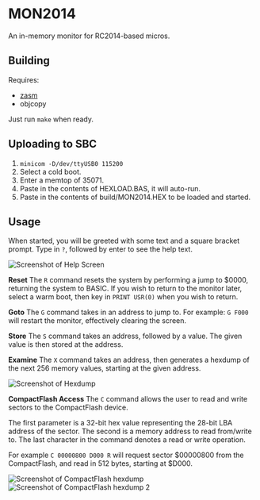 # MON2014
An in-memory monitor for RC2014-based micros.

## Building
Requires:
- [zasm](https://k1.spdns.de/Develop/Projects/zasm/Distributions/)
- objcopy

Just run `make` when ready.

## Uploading to SBC
1. `minicom -D/dev/ttyUSB0 115200`
2. Select a cold boot.
3. Enter a memtop of 35071.
4. Paste in the contents of HEXLOAD.BAS, it will auto-run.
5. Paste in the contents of build/MON2014.HEX to be loaded and started.

## Usage
When started, you will be greeted with some text and a square bracket prompt. Type in `?`, followed by enter to see the help text.

![Screenshot of Help Screen](https://i.imgur.com/ci5ck29.png  "Help Screen")

**Reset**
The `R` command resets the system by performing a jump to $0000, returning the system to BASIC. If you wish to return to the monitor later, select a warm boot, then key in `PRINT USR(0)` when you wish to return.

**Goto**
The `G` command takes in an address to jump to. For example: `G F000` will restart the monitor, effectively clearing the screen.

**Store**
The `S` command takes an address, followed by a value. The given value is then stored at the address. 

**Examine**
The `X` command takes an address, then generates a hexdump of the next 256 memory values, starting at the given address.

![Screenshot of Hexdump](https://i.imgur.com/mNH3hLt.png  "Hexdump")

**CompactFlash Access**
The `C` command allows the user to read and write sectors to the CompactFlash device.

The first parameter is a 32-bit hex value representing the 28-bit LBA address of the sector. The second is a memory address to read from/write to. The last character in the command denotes a read or write operation.

For example `C 00000800 D000 R` will request sector $00000800 from the CompactFlash, and read in 512 bytes, starting at $D000.

![Screenshot of CompactFlash hexdump](https://i.imgur.com/hx4sUiV.png  "CompactFlash hexdump")
![Screenshot of CompactFlash hexdump 2](https://i.imgur.com/tkWCeTD.png  "CompactFlash hexdump 2") 
